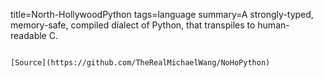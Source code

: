 title=North-HollywoodPython
tags=language
summary=A strongly-typed, memory-safe, compiled dialect of Python, that transpiles to human-readable C.
~~~~~~

[Source](https://github.com/TheRealMichaelWang/NoHoPython)

